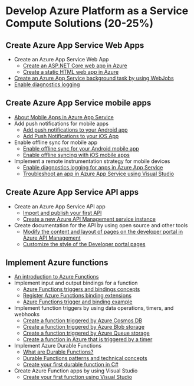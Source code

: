 # Develop Azure Platform as a Service Compute Solutions (20-25%)

## Create Azure App Service Web Apps 
* Create an Azure App Service Web App
    * [Create an ASP.NET Core web app in Azure](https://docs.microsoft.com/en-us/azure/app-service/app-service-web-get-started-dotnet)
    * [Create a static HTML web app in Azure](https://docs.microsoft.com/en-us/azure/app-service/app-service-web-get-started-html)
* [Create an Azure App Service background task by using WebJobs](https://docs.microsoft.com/en-us/azure/app-service/webjobs-create)
* [Enable diagnostics logging](https://docs.microsoft.com/en-us/azure/app-service/troubleshoot-diagnostic-logs)

## Create Azure App Service mobile apps 
* [About Mobile Apps in Azure App Service](https://docs.microsoft.com/en-us/azure/app-service-mobile/app-service-mobile-value-prop)
* Add push notifications for mobile apps
    * [Add push notifications to your Android app](https://docs.microsoft.com/en-us/azure/app-service-mobile/app-service-mobile-android-get-started-push)
    * [Add Push Notifications to your iOS App](https://docs.microsoft.com/en-us/azure/app-service-mobile/app-service-mobile-ios-get-started-push)
* Enable offline sync for mobile app
    * [Enable offline sync for your Android mobile app](https://docs.microsoft.com/en-us/azure/app-service-mobile/app-service-mobile-android-get-started-offline-data)
    * [Enable offline syncing with iOS mobile apps](https://docs.microsoft.com/en-us/azure/app-service-mobile/app-service-mobile-ios-get-started-offline-data)
* Implement a remote instrumentation strategy for mobile devices
    * [Enable diagnostics logging for apps in Azure App Service](https://docs.microsoft.com/en-us/azure/app-service/troubleshoot-diagnostic-logs)
    * [Troubleshoot an app in Azure App Service using Visual Studio](https://docs.microsoft.com/en-us/azure/app-service/troubleshoot-dotnet-visual-studio?toc=%2fazure%2fapp-service-mobile%2ftoc.json)

## Create Azure App Service API apps 
* Create an Azure App Service API app
    * [Import and publish your first API](https://docs.microsoft.com/en-us/azure/api-management/import-and-publish)
    * [Create a new Azure API Management service instance](https://docs.microsoft.com/en-us/azure/api-management/get-started-create-service-instance)
* Create documentation for the API by using open source and other tools
    * [Modify the content and layout of pages on the developer portal in Azure API Management](https://docs.microsoft.com/en-us/azure/api-management/api-management-modify-content-layout)
    * [Customize the style of the Developer portal pages](https://docs.microsoft.com/en-us/azure/api-management/api-management-customize-styles)
## Implement Azure functions 
* [An introduction to Azure Functions](https://docs.microsoft.com/en-us/azure/azure-functions/functions-overview)
* Implement input and output bindings for a function
    * [Azure Functions triggers and bindings concepts](https://docs.microsoft.com/en-us/azure/azure-functions/functions-triggers-bindings)
    * [Register Azure Functions binding extensions](https://docs.microsoft.com/en-us/azure/azure-functions/functions-bindings-register)
    * [Azure Functions trigger and binding example](https://docs.microsoft.com/en-us/azure/azure-functions/functions-bindings-example)
* Implement function triggers by using data operations, timers, and webhooks
    * [Create a function triggered by Azure Cosmos DB](https://docs.microsoft.com/en-us/azure/azure-functions/functions-create-cosmos-db-triggered-function)
    * [Create a function triggered by Azure Blob storage](https://docs.microsoft.com/en-us/azure/azure-functions/functions-create-storage-blob-triggered-function)
    * [Create a function triggered by Azure Queue storage](https://docs.microsoft.com/en-us/azure/azure-functions/functions-create-storage-queue-triggered-function)
    * [Create a function in Azure that is triggered by a timer](https://docs.microsoft.com/en-us/azure/azure-functions/functions-create-scheduled-function)
* Implement Azure Durable Functions 
    * [What are Durable Functions?](https://docs.microsoft.com/en-us/azure/azure-functions/durable/durable-functions-overview)
    * [Durable Functions patterns and technical concepts](https://docs.microsoft.com/en-us/azure/azure-functions/durable/durable-functions-concepts)
    * [Create your first durable function in C#](https://docs.microsoft.com/en-us/azure/azure-functions/durable/durable-functions-create-first-csharp)
* Create Azure Function apps by using Visual Studio
    * [Create your first function using Visual Studio](https://docs.microsoft.com/en-us/azure/azure-functions/functions-create-your-first-function-visual-studio)
    
